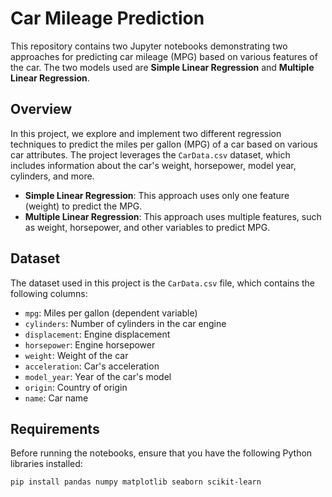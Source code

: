# Car Mileage Prediction

This repository contains two Jupyter notebooks demonstrating two approaches for predicting car mileage (MPG) based on various features of the car. The two models used are **Simple Linear Regression** and **Multiple Linear Regression**.

## Overview

In this project, we explore and implement two different regression techniques to predict the miles per gallon (MPG) of a car based on various car attributes. The project leverages the `CarData.csv` dataset, which includes information about the car's weight, horsepower, model year, cylinders, and more.

- **Simple Linear Regression**: This approach uses only one feature (weight) to predict the MPG.
- **Multiple Linear Regression**: This approach uses multiple features, such as weight, horsepower, and other variables to predict MPG.

## Dataset

The dataset used in this project is the `CarData.csv` file, which contains the following columns:

- `mpg`: Miles per gallon (dependent variable)
- `cylinders`: Number of cylinders in the car engine
- `displacement`: Engine displacement
- `horsepower`: Engine horsepower
- `weight`: Weight of the car
- `acceleration`: Car's acceleration
- `model_year`: Year of the car's model
- `origin`: Country of origin
- `name`: Car name

## Requirements

Before running the notebooks, ensure that you have the following Python libraries installed:

```bash
pip install pandas numpy matplotlib seaborn scikit-learn

